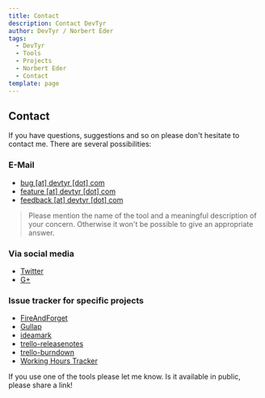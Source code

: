 ```yaml
---
title: Contact
description: Contact DevTyr
author: DevTyr / Norbert Eder
tags: 
  - DevTyr
  - Tools
  - Projects
  - Norbert Eder
  - Contact
template: page
---
```


## Contact

If you have questions, suggestions and so on please don't hesitate to contact me. There are several possibilities:

### E-Mail

* <a href="javascript:linkTo_UnCryptMailto('nbjmup;cvhAefwuzs/dpn');">bug [at] devtyr [dot] com</a>
* <a href="javascript:linkTo_UnCryptMailto('nbjmup;gfbuvsfAefwuzs/dpn');">feature [at] devtyr [dot] com</a>
* <a href="javascript:linkTo_UnCryptMailto('nbjmup;gffecbdlAefwuzs/dpn');">feedback [at] devtyr [dot] com</a>

> Please mention the name of the tool and a meaningful description of your concern. Otherwise it won't be possible to give an appropriate answer.

### Via social media

* [Twitter](https://twitter.com/devtyr_com "@devtyr_com on Twitter")
* [G+](https://plus.google.com/u/0/communities/101936208491451882859 "DevTyr on Google+")

### Issue tracker for specific projects

* [FireAndForget](https://github.com/devtyr/FireAndForget/issues "FireAndForget issue tracker")
* [Gullap](https://github.com/devtyr/gullap/issues "Gullap issue tracker")
* [ideamark](https://github.com/devtyr/ideamark/issues "ideamark issue tracker")
* [trello-releasenotes](https://github.com/devtyr/trello-releasenotes/issues "trello-releasenotes issue tracker")
* [trello-burndown](https://github.com/devtyr/trello-burndown/issues "trello-burndown issue tracker")
* [Working Hours Tracker](http://devtyr.uservoice.com/forums/135443-working-hours-tracker-for-wp "Working Hours Tracker for Windows Phone on UserVoice")

If you use one of the tools please let me know. Is it available in public, please share a link! 
